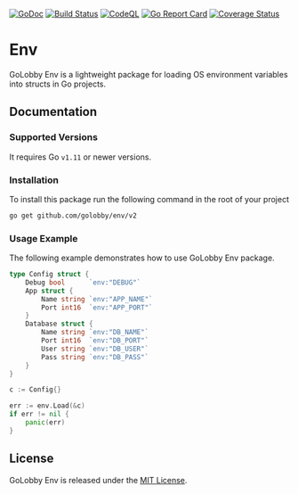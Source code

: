 [![GoDoc](https://godoc.org/github.com/golobby/env/v2?status.svg)](https://godoc.org/github.com/golobby/env/v2)
[![Build Status](https://github.com/golobby/env/actions/workflows/go.yml/badge.svg)](https://github.com/golobby/env/actions/workflows/go.yml)
[![CodeQL](https://github.com/golobby/cast/workflows/CodeQL/badge.svg)](https://github.com/golobby/cast/actions?query=workflow%3ACodeQL)
[![Go Report Card](https://goreportcard.com/badge/github.com/golobby/env)](https://goreportcard.com/report/github.com/golobby/env)
[![Coverage Status](https://coveralls.io/repos/github/golobby/env/badge.svg?branch=master)](https://coveralls.io/github/golobby/env?branch=master)

# Env

GoLobby Env is a lightweight package for loading OS environment variables into structs in Go projects.

## Documentation
### Supported Versions
It requires Go `v1.11` or newer versions.

### Installation
To install this package run the following command in the root of your project
```bash
go get github.com/golobby/env/v2
```

### Usage Example
The following example demonstrates how to use GoLobby Env package.

```go
type Config struct {
    Debug bool      `env:"DEBUG"`
    App struct {
        Name string `env:"APP_NAME"`
        Port int16  `env:"APP_PORT"`
    }
    Database struct {
        Name string `env:"DB_NAME"`
        Port int16  `env:"DB_PORT"`
        User string `env:"DB_USER"`
        Pass string `env:"DB_PASS"`
    }
}

c := Config{}

err := env.Load(&c)
if err != nil {
    panic(err)
}
```

## License
GoLobby Env is released under the [MIT License](http://opensource.org/licenses/mit-license.php).
